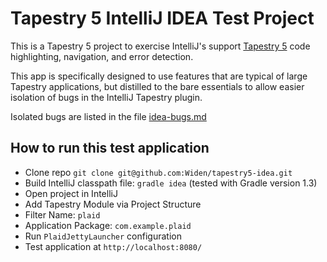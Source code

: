 Tapestry 5 IntelliJ IDEA Test Project
=====================================

This is a Tapestry 5 project to exercise IntelliJ's support [Tapestry 5](http://tapestry.apache.org/)
code highlighting, navigation, and error detection.

This app is specifically designed to use features that are typical of large Tapestry applications,
but distilled to the bare essentials to allow easier isolation of bugs in the IntelliJ Tapestry plugin.

Isolated bugs are listed in the file [idea-bugs.md](https://github.com/Widen/tapestry5-idea/blob/master/idea-bugs.md)

How to run this test application
--------------------------------
- Clone repo `git clone git@github.com:Widen/tapestry5-idea.git`
- Build IntelliJ classpath file: `gradle idea` (tested with Gradle version 1.3)
- Open project in IntelliJ
 - Add Tapestry Module via Project Structure
  - Filter Name: `plaid`
  - Application Package: `com.example.plaid`
 - Run `PlaidJettyLauncher` configuration
- Test application at `http://localhost:8080/`

